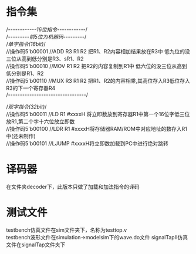 # 指令集
/*------------16位指令------------*/  
/*---------前5位为机器码---------*/  
/*单字指令(16bit)*/  
//操作码5'b00001 	//ADD R3 R1 R2 把R1、R2内容相加结果放在R3中 低九位的没三位从高到低分别是R3、sR1、R2  
//操作码5'b00010	//MOV  R1 R2 把R2的内容复制到R1中 低六位的没三位从高到低分别是R1、R2  
//操作码5'b00110	//MUX  R3 R1 R2 把R1、R2的内容相乘,其高位存入R3低位存入R3的下一个寄存器R4  
/*---------------------------------*/  

/*双字指令(32bit)*/  
//操作码5'b00011   	//LD R1 #xxxxH 将立即数放到寄存器R1中第一个16位字低三位放R1,第二个字十六位放立即数  
//操作码5'b00100    //LDR R1 #xxxxH将存储器RAM/ROM中对应地址的数存入R1中(还未制作)  
//操作码5'b00101	//LJUMP #xxxxH将立即数加载到PC中进行绝对跳转  

# 译码器
在文件夹decoder下，此版本只做了加载和加法指令的译码  

# 测试文件
testbench仿真文件在sim文件夹下，名称为testtop.v  
testbench波形文件在simulation->modelsim下的wave.do文件
signalTapII仿真文件在signalTap文件夹下  
